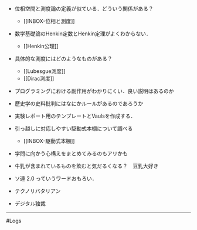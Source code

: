 - 位相空間と測度論の定義が似ている．どういう関係がある？
	- [[INBOX-位相と測度]]
- 数学基礎論のHenkin定数とHenkin定理がよくわからない．
	- [[Henkin公理]]
- 具体的な測度にはどのようなものがある？
	- [[Lubesgue測度]]
	- [[Dirac測度]]
- プログラミングにおける副作用がわかりにくい．良い説明はあるのか
- 歴史学の史料批判にはなにかルールがあるのであろうか

- 実験レポート用のテンプレートとVaulsを作成する．
- 引っ越しに対応しやすい駆動式本棚について調べる
	- [[INBOX-駆動式本棚]]
- 学問に向かう心構えをまとめてみるのもアリかも
- 牛乳が含まれているものを飲むと気だるくなる？　豆乳大好き

- ソ連 2.0 っていうワードおもろい．
- テクノリバタリアン
- デジタル独裁
---
#Logs 